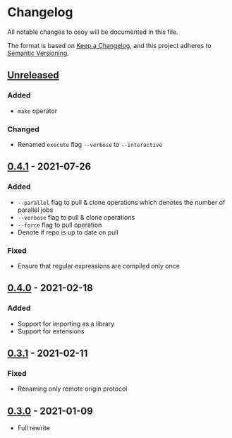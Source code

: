 # Changelog

All notable changes to osoy will be documented in this file.

The format is based on [Keep a Changelog](https://keepachangelog.com/en/1.0.0),
and this project adheres to
[Semantic Versioning](https://doc.rust-lang.org/cargo/reference/semver.html).

## [Unreleased]

### Added

- `make` operator

### Changed

- Renamed `execute` flag `--verbose` to `--interactive`

## [0.4.1] - 2021-07-26

### Added

- `--parallel` flag to pull & clone operations which denotes the number of
  parallel jobs
- `--verbose` flag to pull & clone operations
- `--force` flag to pull operation
- Denote if repo is up to date on pull

### Fixed

- Ensure that regular expressions are compiled only once

## [0.4.0] - 2021-02-18

### Added

- Support for importing as a library
- Support for extensions

## [0.3.1] - 2021-02-11

### Fixed

- Renaming only remote origin protocol

## [0.3.0] - 2021-01-09

- Full rewrite

[unreleased]: https://gitlab.com/osoy/osoy/compare/v0.4.1...main
[0.4.1]: https://gitlab.com/osoy/osoy/compare/v0.4.0...v0.4.1
[0.4.0]: https://gitlab.com/osoy/osoy/compare/v0.3.1...v0.4.0
[0.3.1]: https://gitlab.com/osoy/osoy/compare/v0.3.0...v0.3.1
[0.3.0]: https://gitlab.com/osoy/osoy/tree/v0.3.0
